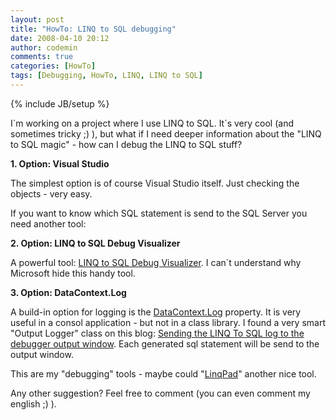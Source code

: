 ```yaml
---
layout: post
title: "HowTo: LINQ to SQL debugging"
date: 2008-04-10 20:12
author: codemin
comments: true
categories: [HowTo]
tags: [Debugging, HowTo, LINQ, LINQ to SQL]
---
```

{% include JB/setup %}
<p>I`m working on a project where I use LINQ to SQL. It&#180;s very cool (and sometimes tricky ;) ), but what if I need deeper information about the &quot;LINQ to SQL magic&quot; - how can I debug the LINQ to SQL stuff?</p>  <p><strong>1. Option: Visual Studio</strong></p>  <p>The simplest option is of course Visual Studio itself. Just checking the objects - very easy. </p>  <p>If you want to know which SQL statement is send to the SQL Server you need another tool:</p>  <p><strong>2. Option: LINQ to SQL Debug Visualizer</strong></p>  <p>A powerful tool: <a href="http://weblogs.asp.net/scottgu/archive/2007/07/31/linq-to-sql-debug-visualizer.aspx">LINQ to SQL Debug Visualizer</a>. I can&#180;t understand why Microsoft hide this handy tool.</p>  <p><strong>3. Option: DataContext.Log</strong></p>  <p>A build-in option for logging is the <a href="http://msdn2.microsoft.com/de-de/library/system.data.linq.datacontext.log.aspx">DataContext.Log</a> property. It is very useful in a consol application - but not in a class library. I found a very smart &quot;Output Logger&quot; class on this blog: <a href="http://www.u2u.info/Blogs/Kris/Lists/Posts/Post.aspx?ID=11">Sending the LINQ To SQL log to the debugger output window</a>. Each generated sql statement will be send to the output window.</p>  <p>This are my &quot;debugging&quot; tools - maybe could &quot;<a href="http://www.linqpad.net/">LinqPad</a>&quot; another nice tool.</p>  <p>Any other suggestion? Feel free to comment (you can even comment my english ;) ).</p>
